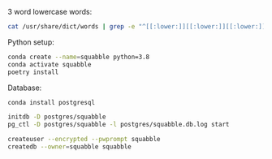3 word lowercase words:

```bash
cat /usr/share/dict/words | grep -e "^[[:lower:]][[:lower:]][[:lower:]]" > src/squabble/data/dict.txt
```

Python setup:

```bash
conda create --name=squabble python=3.8
conda activate squabble
poetry install
```

Database:

```bash
conda install postgresql

initdb -D postgres/squabble
pg_ctl -D postgres/squabble -l postgres/squabble.db.log start

createuser --encrypted --pwprompt squabble
createdb --owner=squabble squabble
```
